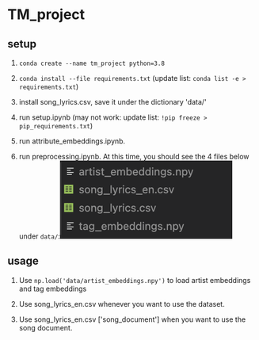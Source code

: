 # TM_project

## setup

1. `conda create --name tm_project python=3.8`

1. `conda install --file requirements.txt` (update list: `conda list -e > requirements.txt`)

1. install song_lyrics.csv, save it under the dictionary 'data/'

1. run setup.ipynb (may not work: update list: `!pip freeze > pip_requirements.txt`)

1. run attribute_embeddings.ipynb.

1. run preprocessing.ipynb. At this time, you should see the 4 files below under `data/`:![alt text](image.png)

## usage

1. Use `np.load('data/artist_embeddings.npy')` to load artist embeddings and tag embeddings

1. Use song_lyrics_en.csv whenever you want to use the dataset.

1. Use song_lyrics_en.csv ['song_document'] when you want to use the song document.

